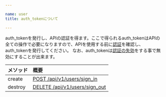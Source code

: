 ```yaml
---

name: user
title: auth_tokenについて

---
```


auth_tokenを発行し、APIの認証を得ます。ここで得られるauth_tokenはAPIの全ての操作で必要になりますので、APIを使用する前に[認証](#user_create)を確認し、auth_tokenを発行してください。
なお、auth_tokenは[認証の失効](#user_delete)をする事で無効にすることが出来ます。

|メソッド|概要|
|:---|:---|
|create|[POST /api/v1/users/sign_in](#user_create)|
|destroy|[DELETE /api/v1/users/sign_out](#user_delete)|
